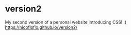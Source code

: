 # version2
My second version of a personal website introducing CSS! :)
https://nicofloflo.github.io/version2/
